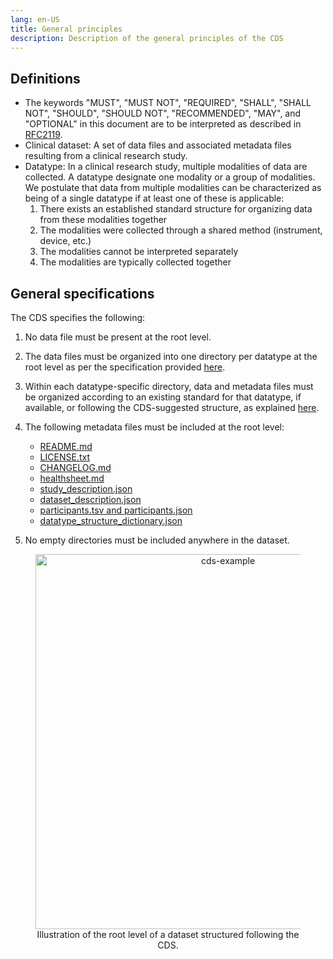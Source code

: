 ```yaml
---
lang: en-US
title: General principles
description: Description of the general principles of the CDS
---
```



## Definitions

- The keywords "MUST", "MUST NOT", "REQUIRED", "SHALL", "SHALL NOT", "SHOULD", "SHOULD NOT", "RECOMMENDED", "MAY", and "OPTIONAL" in this document are to be interpreted as described in [RFC2119](https://www.ietf.org/rfc/rfc2119.txt).
- Clinical dataset: A set of data files and associated metadata files resulting from a clinical research study.
- Datatype: In a clinical research study, multiple modalities of data are collected. A datatype designate one modality or a group of modalities. We postulate that data from multiple modalities can be characterized as being of a single datatype if at least one of these is applicable:
  1. There exists an established standard structure for organizing data from these modalities together
  2. The modalities were collected through a shared method (instrument, device, etc.)
  3. The modalities cannot be interpreted separately
  4. The modalities are typically collected together

## General specifications

The CDS specifies the following:

1. No data file must be present at the root level.
2. The data files must be organized into one directory per datatype at the root level as per the specification provided [here](root-directory-structure.md).
3. Within each datatype-specific directory, data and metadata files must be organized according to an existing standard for that datatype, if available, or following the CDS-suggested structure, as explained [here](datatype-directory-structure.md).
4. The following metadata files must be included at the root level:

   - [README.md](root-metadata-files/readme.md)
   - [LICENSE.txt](root-metadata-files/license.md)
   - [CHANGELOG.md](root-metadata-files/changelog.md)
   - [healthsheet.md](root-metadata-files/healthsheet.md)
   - [study_description.json](root-metadata-files/study-description.md)
   - [dataset_description.json](root-metadata-files/dataset-description.md)
   - [participants.tsv and participants.json](root-metadata-files/participants.md)
   - [datatype_structure_dictionary.json](root-metadata-files/datatype-dictionary.md)

5. No empty directories must be included anywhere in the dataset.

<div align="center">
  <figure>
    <img src="/images/docs/CDS-example.png" alt="cds-example" width="600"/>
    <figcaption> Illustration of the root level of a dataset structured following the CDS. </figcaption>
  </figure>
</div>

